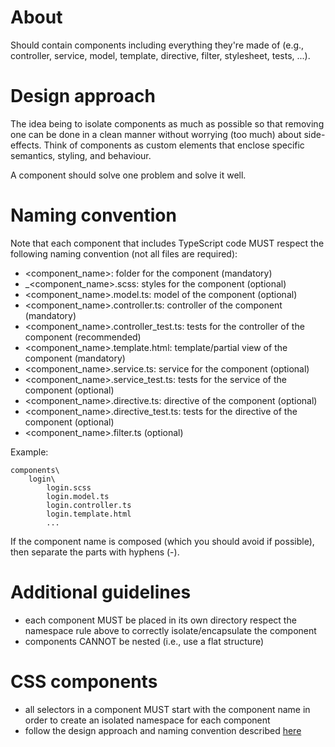 # About
Should contain components including everything they're made of (e.g., controller, service, model, template, directive, filter, stylesheet, tests, ...).

# Design approach
The idea being to isolate components as much as possible so that removing one can be done in a clean manner without worrying (too much) about side-effects.
Think of components as custom elements that enclose specific semantics, styling, and behaviour.

A component should solve one problem and solve it well.

# Naming convention
Note that each component that includes TypeScript code MUST respect the following naming convention (not all files are required):
*  <component_name>: folder for the component (mandatory)
* _<component_name>.scss: styles for the component (optional)
*  <component_name>.model.ts: model of the component (optional)
*  <component_name>.controller.ts: controller of the component (mandatory)
*  <component_name>.controller_test.ts: tests for the controller of the component (recommended)
*  <component_name>.template.html: template/partial view of the component (mandatory)
*  <component_name>.service.ts: service for the component (optional)
*  <component_name>.service_test.ts: tests for the service of the component (optional)
*  <component_name>.directive.ts: directive of the component (optional)
*  <component_name>.directive_test.ts: tests for the directive of the component (optional)
*  <component_name>.filter.ts (optional)

Example:
```
components\
	login\
		login.scss
		login.model.ts
		login.controller.ts
		login.template.html
		...
```

If the component name is composed (which you should avoid if possible), then separate the parts with hyphens (-).

# Additional guidelines
* each component MUST be placed in its own directory
respect the namespace rule above to correctly isolate/encapsulate the component
* components CANNOT be nested (i.e., use a flat structure)

# CSS components
* all selectors in a component MUST start with the component name in order to create an isolated namespace for each component
* follow the design approach and naming convention described [here](../styles/README.md)
